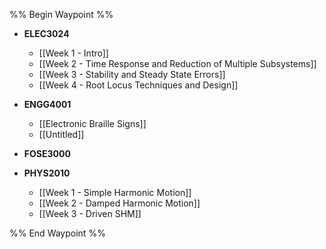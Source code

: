 %% Begin Waypoint %%
- **ELEC3024**
	- [[Week 1 - Intro]]
	- [[Week 2 - Time Response and Reduction of Multiple Subsystems]]
	- [[Week 3 - Stability and Steady State Errors]]
	- [[Week 4 - Root Locus Techniques and Design]]
- **ENGG4001**
	- [[Electronic Braille Signs]]
	- [[Untitled]]
- **FOSE3000**

- **PHYS2010**
	- [[Week 1 - Simple Harmonic Motion]]
	- [[Week 2 - Damped Harmonic Motion]]
	- [[Week 3 - Driven SHM]]

%% End Waypoint %%
